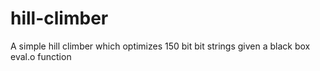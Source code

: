 hill-climber
============

A simple hill climber which optimizes 150 bit bit strings given a black box eval.o function
